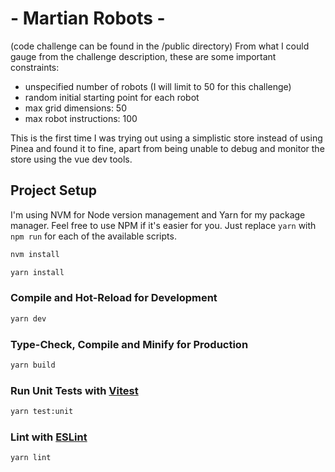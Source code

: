 # - Martian Robots -
(code challenge can be found in the /public directory)
From what I could gauge from the challenge description, these are some important constraints:
- unspecified number of robots (I will limit to 50 for this challenge)
- random initial starting point for each robot
- max grid dimensions: 50
- max robot instructions: 100

This is the first time I was trying out using a simplistic store instead of using Pinea and found it to fine, apart from being unable to debug and monitor the store using the vue dev tools.

## Project Setup
I'm using NVM for Node version management and Yarn for my package manager. Feel free to use NPM if it's easier for you. Just replace `yarn` with `npm run` for each of the available scripts.

```sh
nvm install
```

```sh
yarn install
```

### Compile and Hot-Reload for Development

```sh
yarn dev
```

### Type-Check, Compile and Minify for Production

```sh
yarn build
```

### Run Unit Tests with [Vitest](https://vitest.dev/)

```sh
yarn test:unit
```

### Lint with [ESLint](https://eslint.org/)

```sh
yarn lint
```
